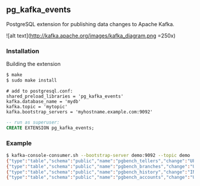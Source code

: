 ## pg_kafka_events

PostgreSQL extension for publishing data changes to Apache Kafka.

![alt text](http://kafka.apache.org/images/kafka_diagram.png =250x)

### Installation

Building the extension

```bash
$ make
$ sudo make install
```

```
# add to postgresql.conf:
shared_preload_libraries = 'pg_kafka_events'
kafka.database_name = 'mydb'
kafka.topic = 'mytopic'
kafka.bootstrap_servers = 'myhostname.example.com:9092'
```

```sql
-- run as superuser:
CREATE EXTENSION pg_kafka_events;
```

### Example

```bash
$ kafka-console-consumer.sh --bootstrap-server demo:9092 --topic demo
{"type":"table","schema":"public","name":"pgbench_tellers","change":"UPDATE","key":{"tid":3},"data":{"tid":3,"bid":1,"tbalance":-6035,"filler":null}}
{"type":"table","schema":"public","name":"pgbench_branches","change":"UPDATE","key":{"bid":1},"data":{"bid":1,"bbalance":-986138,"filler":null}}
{"type":"table","schema":"public","name":"pgbench_history","change":"INSERT","data":{"tid":3,"bid":1,"aid":3567,"delta":-3678,"mtime":"2017-09-15 17:16:29.537082","filler":null}}
{"type":"table","schema":"public","name":"pgbench_accounts","change":"UPDATE","key":{"aid":96970},"data":{"aid":96970,"bid":1,"abalance":425,"filler":"  "}}
```
